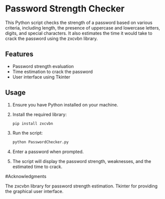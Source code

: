 # Password Strength Checker

This Python script checks the strength of a password based on various criteria, including length, the presence of uppercase and lowercase letters, digits, and special characters. 
It also estimates the time it would take to crack the password using the zxcvbn library. 

## Features

- Password strength evaluation
- Time estimation to crack the password
- User interface using Tkinter

## Usage

1. Ensure you have Python installed on your machine.

2. Install the required library:

    ```bash
    pip install zxcvbn
    ```

3. Run the script:

    ```bash
    python PasswordChecker.py
    ```

4. Enter a password when prompted.

5. The script will display the password strength, weaknesses, and the estimated time to crack.

#Acknowledgments

The zxcvbn library for password strength estimation.
Tkinter for providing the graphical user interface.

